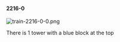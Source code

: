 #### 2216-0
![train-2216-0-0.png](https://github.com/lil-lab/nlvr/raw/master/nlvr/train/images/32/train-2216-0-0.png "train-2216-0-0.png")

There is 1 tower with a blue block at the top